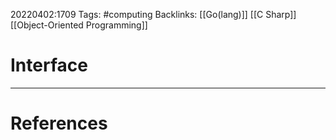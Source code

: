 20220402:1709
Tags: #computing 
Backlinks: [[Go(lang)]] [[C Sharp]] [[Object-Oriented Programming]]
# Interface




---
# References